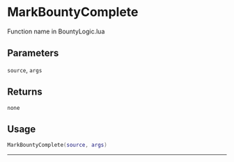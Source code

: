 # MarkBountyComplete
Function name in BountyLogic.lua
## Parameters
`source`, `args`
## Returns
`none`
## Usage
```lua
MarkBountyComplete(source, args)
```
---
